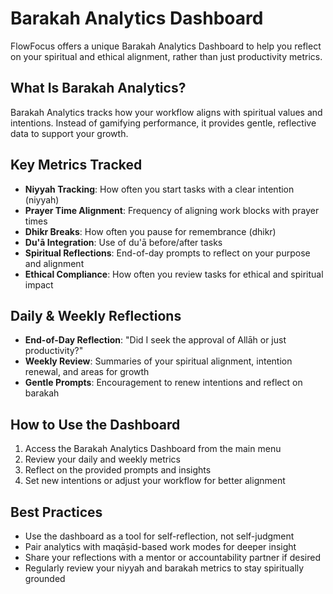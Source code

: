 # Barakah Analytics Dashboard

FlowFocus offers a unique Barakah Analytics Dashboard to help you reflect on your spiritual and ethical alignment, rather than just productivity metrics.

## What Is Barakah Analytics?

Barakah Analytics tracks how your workflow aligns with spiritual values and intentions. Instead of gamifying performance, it provides gentle, reflective data to support your growth.

## Key Metrics Tracked

- **Niyyah Tracking**: How often you start tasks with a clear intention (niyyah)
- **Prayer Time Alignment**: Frequency of aligning work blocks with prayer times
- **Dhikr Breaks**: How often you pause for remembrance (dhikr)
- **Du'ā Integration**: Use of du'ā before/after tasks
- **Spiritual Reflections**: End-of-day prompts to reflect on your purpose and alignment
- **Ethical Compliance**: How often you review tasks for ethical and spiritual impact

## Daily & Weekly Reflections

- **End-of-Day Reflection**: "Did I seek the approval of Allāh or just productivity?"
- **Weekly Review**: Summaries of your spiritual alignment, intention renewal, and areas for growth
- **Gentle Prompts**: Encouragement to renew intentions and reflect on barakah

## How to Use the Dashboard

1. Access the Barakah Analytics Dashboard from the main menu
2. Review your daily and weekly metrics
3. Reflect on the provided prompts and insights
4. Set new intentions or adjust your workflow for better alignment

## Best Practices

- Use the dashboard as a tool for self-reflection, not self-judgment
- Pair analytics with maqāṣid-based work modes for deeper insight
- Share your reflections with a mentor or accountability partner if desired
- Regularly review your niyyah and barakah metrics to stay spiritually grounded 